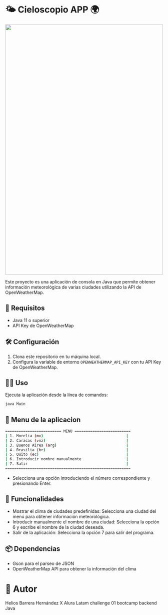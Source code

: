 # 🌤️ Cieloscopio APP 🌍

<p align="center">
  <img src="https://github.com/quserforgitp/cieloscopio-java-backend-challenge-01/assets/67709631/40a1ee01-e8d5-4a4b-9f89-92dc34dd3111" width=100% height=800 />
</p>




Este proyecto es una aplicación de consola en Java que permite obtener información meteorológica de varias ciudades utilizando la API de OpenWeatherMap.

## 🚀  Requisitos

- Java 11 o superior
- API Key de OpenWeatherMap

## 🛠️ Configuración

1. Clona este repositorio en tu máquina local.
2. Configura la variable de entorno `OPENWEATHERMAP_API_KEY` con tu API Key de OpenWeatherMap.

## 🏃‍♂️ Uso

Ejecuta la aplicación desde la línea de comandos:

```sh
java Main
```
## 📜 Menu de la aplicacion
```sh
========================= MENÚ =========================
| 1. Morelia (mx)                                     |
| 2. Caracas (vnz)                                    |
| 3. Buenos Aires (arg)                               |
| 4. Brasilia (br)                                    |
| 5. Quito (ec)                                       |
| 6. Introducir nombre manualmente                    |
| 7. Salir                                            |
========================================================
```
- Selecciona una opción introduciendo el número correspondiente y presionando Enter.

## 🌟 Funcionalidades
- Mostrar el clima de ciudades predefinidas: Selecciona una ciudad del menú para obtener información meteorológica.
- Introducir manualmente el nombre de una ciudad: Selecciona la opción 6 y escribe el nombre de la ciudad deseada.
- Salir de la aplicación: Selecciona la opción 7 para salir del programa.

## 📦 Dependencias
- Gson para el parseo de JSON
- OpenWeatherMap API para obtener la información del clima

# 👤 Autor
Helios Barrera Hernández X Alura Latam challenge 01 bootcamp backend Java
